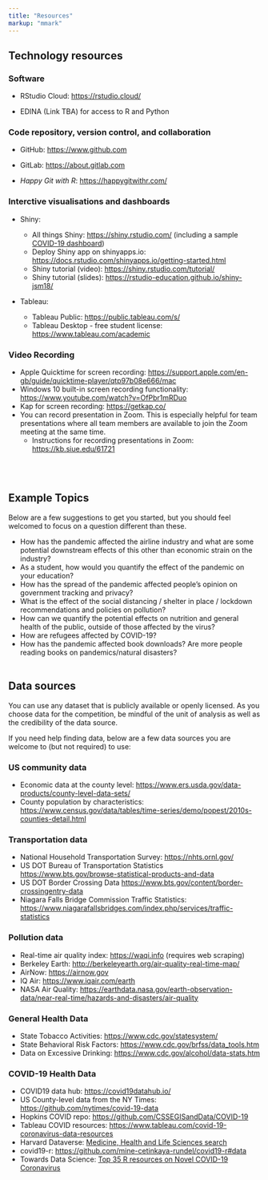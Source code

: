 ```yaml
---
title: "Resources"
markup: "mmark"
---
```


## Technology resources

### Software

- RStudio Cloud: https://rstudio.cloud/ 

- EDINA (Link TBA) for access to R and Python

### Code repository, version control, and collaboration 

- GitHub: https://www.github.com

- GitLab: https://about.gitlab.com

- *Happy Git with R*: https://happygitwithr.com/ 

### Interctive visualisations and dashboards

- Shiny:
  - All things Shiny: https://shiny.rstudio.com/ (including a sample [COVID-19 dashboard](https://shiny.rstudio.com/gallery/covid19-tracker.html))
  - Deploy Shiny app on shinyapps.io: https://docs.rstudio.com/shinyapps.io/getting-started.html
  - Shiny tutorial (video): https://shiny.rstudio.com/tutorial/
  - Shiny tutorial (slides): https://rstudio-education.github.io/shiny-jsm18/

- Tableau: 
  - Tableau Public: https://public.tableau.com/s/
  - Tableau Desktop - free student license: https://www.tableau.com/academic

### Video Recording 

- Apple Quicktime for screen recording:  https://support.apple.com/en-gb/guide/quicktime-player/qtp97b08e666/mac
- Windows 10 built-in screen recording functionality: https://www.youtube.com/watch?v=OfPbr1mRDuo
- Kap for screen recording: https://getkap.co/
- You can record presentation in Zoom. This is especially helpful for team presentations where all team members are available to join the Zoom meeting at the same time. 
    - Instructions for recording presentations in Zoom: https://kb.siue.edu/61721

<br><br>

## Example Topics

Below are a few suggestions to get you started, but you should feel welcomed to focus on a question different than these.

- How has the pandemic affected the airline industry and what are some potential downstream effects of this other than economic strain on the industry?
- As a student, how would you quantify the effect of the pandemic on your education?
- How has the spread of the pandemic affected people’s opinion on government tracking and privacy?
- What is the effect of the social distancing / shelter in place / lockdown recommendations and policies on pollution?
- How can we quantify the potential effects on nutrition and general health of the public, outside of those affected by the virus?
- How are refugees affected by COVID-19?
- How has the pandemic affected book downloads? Are more people reading books on pandemics/natural disasters?
<br><br>

## Data sources

You can use any dataset that is publicly available or openly licensed. As you choose data for the competition, be mindful of the unit of analysis as well as the credibility of the data source. 

If you need help finding data, below are a few data sources you are welcome to (but not required) to use: 

### US community data

- Economic data at the county level:
https://www.ers.usda.gov/data-products/county-level-data-sets/
- County population by characteristics:
https://www.census.gov/data/tables/time-series/demo/popest/2010s-counties-detail.html 

### Transportation data

- National Household Transportation Survey: https://nhts.ornl.gov/ 
- US DOT Bureau of Transportation Statistics https://www.bts.gov/browse-statistical-products-and-data
- US DOT Border Crossing Data https://www.bts.gov/content/border-crossingentry-data
- Niagara Falls Bridge Commission Traffic Statistics:  https://www.niagarafallsbridges.com/index.php/services/traffic-statistics

### Pollution data

- Real-time air quality index: https://waqi.info (requires web scraping)
- Berkeley Earth: http://berkeleyearth.org/air-quality-real-time-map/ 
- AirNow: https://airnow.gov
- IQ Air: https://www.iqair.com/earth
- NASA Air Quality: https://earthdata.nasa.gov/earth-observation-data/near-real-time/hazards-and-disasters/air-quality

### General Health Data 

- State Tobacco Activities: https://www.cdc.gov/statesystem/
- State Behavioral Risk Factors: https://www.cdc.gov/brfss/data_tools.htm 
- Data on Excessive Drinking: https://www.cdc.gov/alcohol/data-stats.htm

### COVID-19 Health Data

- COVID19 data hub: https://covid19datahub.io/
- US County-level data from the NY Times: https://github.com/nytimes/covid-19-data
- Hopkins COVID repo:  https://github.com/CSSEGISandData/COVID-19
- Tableau COVID resources: https://www.tableau.com/covid-19-coronavirus-data-resources
- Harvard Dataverse: [Medicine, Health and Life Sciences search](https://dataverse.harvard.edu/dataverse/harvard?q=&fq0=subject_ss%3A%22Medicine,%20Health%20and%20Life%20Sciences%22&types=dataverses%3Adatasets&sort=dateSort&order=desc)
- covid19-r: https://github.com/mine-cetinkaya-rundel/covid19-r#data
- Towards Data Science: [Top 35 R resources on Novel COVID-19 Coronavirus](https://towardsdatascience.com/top-5-r-resources-on-covid-19-coronavirus-1d4c8df6d85f)
